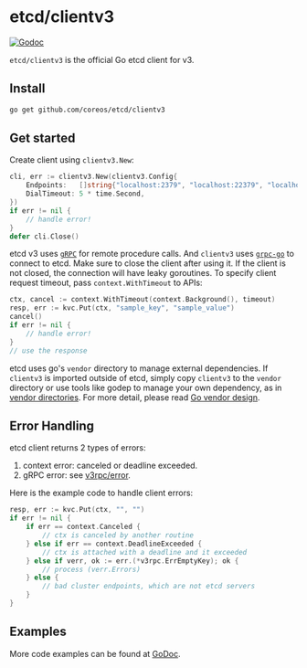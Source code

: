 # etcd/clientv3

[![Godoc](http://img.shields.io/badge/go-documentation-blue.svg?style=flat-square)](https://godoc.org/github.com/coreos/etcd/clientv3)

`etcd/clientv3` is the official Go etcd client for v3.

## Install

```bash
go get github.com/coreos/etcd/clientv3
```

## Get started

Create client using `clientv3.New`:

```go
cli, err := clientv3.New(clientv3.Config{
	Endpoints:   []string{"localhost:2379", "localhost:22379", "localhost:32379"},
	DialTimeout: 5 * time.Second,
})
if err != nil {
	// handle error!
}
defer cli.Close()
```

etcd v3 uses [`gRPC`](http://www.grpc.io) for remote procedure calls. And `clientv3` uses
[`grpc-go`](https://github.com/grpc/grpc-go) to connect to etcd. Make sure to close the client after using it. 
If the client is not closed, the connection will have leaky goroutines. To specify client request timeout,
pass `context.WithTimeout` to APIs:

```go
ctx, cancel := context.WithTimeout(context.Background(), timeout)
resp, err := kvc.Put(ctx, "sample_key", "sample_value")
cancel()
if err != nil {
    // handle error!
}
// use the response
```

etcd uses go's `vendor` directory to manage external dependencies. If `clientv3` is imported
outside of etcd, simply copy `clientv3` to the `vendor` directory or use tools like godep to
manage your own dependency, as in [vendor directories](https://golang.org/cmd/go/#hdr-Vendor_Directories).
For more detail, please read [Go vendor design](https://golang.org/s/go15vendor).

## Error Handling

etcd client returns 2 types of errors:

1. context error: canceled or deadline exceeded.
2. gRPC error: see [v3rpc/error](https://github.com/coreos/etcd/blob/master/etcdserver/api/v3rpc/error.go).

Here is the example code to handle client errors:

```go
resp, err := kvc.Put(ctx, "", "")
if err != nil {
	if err == context.Canceled {
		// ctx is canceled by another routine
	} else if err == context.DeadlineExceeded {
		// ctx is attached with a deadline and it exceeded
	} else if verr, ok := err.(*v3rpc.ErrEmptyKey); ok {
		// process (verr.Errors)
	} else {
		// bad cluster endpoints, which are not etcd servers
	}
}
```

## Examples

More code examples can be found at [GoDoc](https://godoc.org/github.com/coreos/etcd/clientv3).
